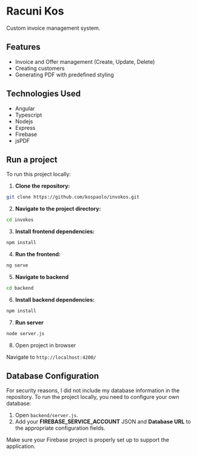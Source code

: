 # Racuni Kos

Custom invoice management system.

## Features

- Invoice and Offer management (Create, Update, Delete)
- Creating customers
- Generating PDF with predefined styling
  
## Technologies Used

- Angular
- Typescript
- Nodejs
- Express
- Firebase
- jsPDF
  
## Run a project

To run this project locally:

1. **Clone the repository:**
   
```bash
git clone https://github.com/kospaolo/invokos.git
```

2. **Navigate to the project directory:**
   
```bash
cd invokos
```

3. **Install frontend dependencies:**
   
```bash
npm install
```

4. **Run the frontend:**
```bash
ng serve
```

5. **Navigate to backend**

```bash
cd backend
```

6. **Install backend dependencies:**
   
```bash
npm install
```

7. **Run server**

```bash
node server.js
```

8. Open project in browser

Navigate to `http://localhost:4200/`

## Database Configuration

For security reasons, I did not include my database information in the repository. To run the project locally, you need to configure your own database:

1. Open `backend/server.js`.
2. Add your **FIREBASE_SERVICE_ACCOUNT** JSON and **Database URL** to the appropriate configuration fields.

Make sure your Firebase project is properly set up to support the application.
